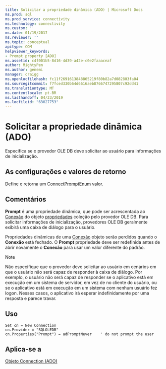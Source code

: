 ```yaml
---
title: Solicitar a propriedade dinâmica (ADO) | Microsoft Docs
ms.prod: sql
ms.prod_service: connectivity
ms.technology: connectivity
ms.custom: ''
ms.date: 01/19/2017
ms.reviewer: ''
ms.topic: conceptual
apitype: COM
helpviewer_keywords:
- Prompt property [ADO]
ms.assetid: c4f001b5-8d16-4d39-a42e-c0e2faaaceaf
author: MightyPen
ms.author: genemi
manager: craigg
ms.openlocfilehash: fc11f2691613848865219f80b82a7d082803fa04
ms.sourcegitcommit: f7fced330b64d6616aeb8766747295807c92dd41
ms.translationtype: MT
ms.contentlocale: pt-BR
ms.lasthandoff: 04/23/2019
ms.locfileid: "63027753"
---
```

# <a name="prompt-property-dynamic-ado"></a>Solicitar a propriedade dinâmica (ADO)
Especifica se o provedor OLE DB deve solicitar ao usuário para informações de inicialização.  
  
## <a name="settings-and-return-values"></a>As configurações e valores de retorno  
 Define e retorna um [ConnectPromptEnum](../../../ado/reference/ado-api/connectpromptenum.md) valor.  
  
## <a name="remarks"></a>Comentários  
 **Prompt** é uma propriedade dinâmica, que pode ser acrescentada ao [Conexão](../../../ado/reference/ado-api/connection-object-ado.md) do objeto [propriedades](../../../ado/reference/ado-api/properties-collection-ado.md) coleção pelo provedor OLE DB. Para solicitar informações de inicialização, provedores OLE DB geralmente exibirá uma caixa de diálogo para o usuário.  
  
 Propriedades dinâmicas de uma [Conexão](../../../ado/reference/ado-api/connection-object-ado.md) objeto serão perdidos quando o **Conexão** está fechado. O **Prompt** propriedade deve ser redefinida antes de abrir novamente o **Conexão** para usar um valor diferente do padrão.  
  
> [!NOTE]
>  Não especifique que o provedor deve solicitar ao usuário em cenários em que o usuário não será capaz de responder à caixa de diálogo. Por exemplo, o usuário não será capaz de responder se o aplicativo está em execução em um sistema de servidor, em vez de no cliente do usuário, ou se o aplicativo está em execução em um sistema com nenhum usuário fez logon. Nesses casos, o aplicativo irá esperar indefinidamente por uma resposta e parece travar.  
  
## <a name="usage"></a>Uso  
  
```  
Set cn = New Connection  
cn.Provider = "SQLOLEDB"  
cn.Properties("Prompt") = adPromptNever    ' do not prompt the user  
```  
  
## <a name="applies-to"></a>Aplica-se a  
 [Objeto Connection (ADO)](../../../ado/reference/ado-api/connection-object-ado.md)

